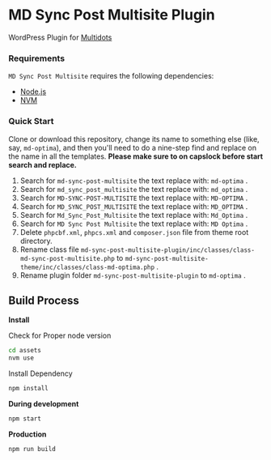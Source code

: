 # MD Sync Post Multisite Plugin

WordPress Plugin for [Multidots](https://www.multidots.com/)

### Requirements

`MD Sync Post Multisite` requires the following dependencies:

- [Node.js](https://nodejs.org/)
- [NVM](https://wptraining.md10x.com/lessons/install-nvm/) 

### Quick Start

Clone or download this repository, change its name to something else (like, say, `md-optima`), and then you'll need to do a nine-step find and replace on the name in all the templates. **Please make sure to on capslock before start search and replace.**

1. Search for `md-sync-post-multisite` the text replace with: `md-optima` .
2. Search for `md_sync_post_multisite` the text replace with: `md_optima` .
3. Search for `MD-SYNC-POST-MULTISITE` the text replace with: `MD-OPTIMA` .
4. Search for `MD_SYNC_POST_MULTISITE` the text replace with: `MD_OPTIMA` .
5. Search for `Md_Sync_Post_Multisite` the text replace with: `Md_Optima` .
6. Search for `MD Sync Post Multisite` the text replace with: `MD Optima` .
7. Delete `phpcbf.xml`, `phpcs.xml` and `composer.json` file from theme root directory.
8. Rename class file `md-sync-post-multisite-plugin/inc/classes/class-md-sync-post-multisite.php` to `md-sync-post-multisite-theme/inc/classes/class-md-optima.php` .
9. Rename plugin folder `md-sync-post-multisite-plugin` to `md-optima` .


## Build Process

**Install**

Check for Proper node version

```bash
cd assets
nvm use
```

Install Dependency

```bash
npm install
```

**During development**

```bash
npm start
```

**Production**

```bash
npm run build
```